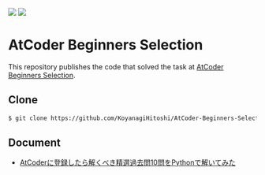 ![](https://img.shields.io/badge/Python-3.8.2-informational.svg)
![](https://img.shields.io/badge/pycodestyle-2.8.0-informational.svg)

# AtCoder Beginners Selection

This repository publishes the code that solved the task at [AtCoder Beginners Selection](https://atcoder.jp/contests/abs).

## Clone

```bash
$ git clone https://github.com/KoyanagiHitoshi/AtCoder-Beginners-Selection.git
```

## Document

* [AtCoderに登録したら解くべき精選過去問10問をPythonで解いてみた](https://qiita.com/KoyanagiHitoshi/items/c5e82841b8d0f750851d)
